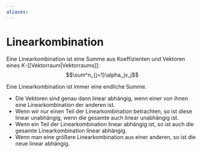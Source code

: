 ```yaml
---
aliases: 
---
```

# Linearkombination
Eine Linearkombination ist eine Summe aus Koeffizienten und Vektoren eines $K$-[[Vektorraum|Vektorraums]]:
$$\sum^n_{j=1}\alpha_jv_j$$

Eine Linearkombination ist immer eine endliche Summe.
- Die Vektoren sind genau dann linear abhängig, wenn einer von ihnen eine Linearkombination der anderen ist.
- Wenn wir nur einen Teil der Linearkombination betrachten, so ist diese linear unabhängig, wenn die gesamte auch linear unabhängig ist.
- Wenn ein Teil der Linearkombination linear abhängig ist, so ist auch die gesamte Linearkombination linear abhängig.
- Wenn man eine größere Linearkombination aus einer anderen, so ist die neue linear abhängig.
